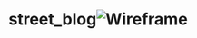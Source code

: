 # street_blog![Wireframe](https://user-images.githubusercontent.com/26659001/153520061-5e16c06f-04d2-4255-9272-3d54d6394d99.jpg)

